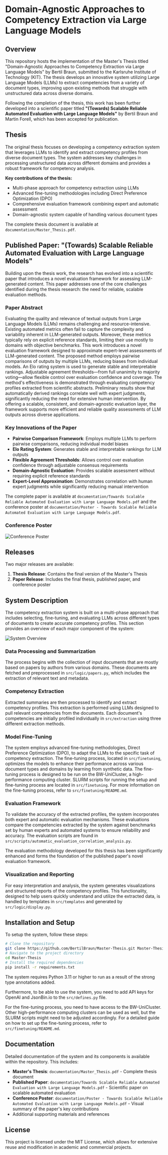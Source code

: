 # Domain-Agnostic Approaches to Competency Extraction via Large Language Models

## Overview

This repository hosts the implementation of the Master's Thesis titled "Domain-Agnostic Approaches to Competency Extraction via Large Language Models" by Bertil Braun, submitted to the Karlsruhe Institute of Technology (KIT). The thesis develops an innovative system utilizing Large Language Models (LLMs) to extract competencies from a variety of document types, improving upon existing methods that struggle with unstructured data across diverse domains.

Following the completion of the thesis, this work has been further developed into a scientific paper titled **"(Towards) Scalable Reliable Automated Evaluation with Large Language Models"** by Bertil Braun and Martin Forell, which has been accepted for publication.

## Thesis

The original thesis focuses on developing a competency extraction system that leverages LLMs to identify and extract competency profiles from diverse document types. The system addresses key challenges in processing unstructured data across different domains and provides a robust framework for competency analysis.

**Key contributions of the thesis:**
- Multi-phase approach for competency extraction using LLMs
- Advanced fine-tuning methodologies including Direct Preference Optimization (DPO)
- Comprehensive evaluation framework combining expert and automatic assessment
- Domain-agnostic system capable of handling various document types

The complete thesis document is available at `documentation/Master_Thesis.pdf`.

## Published Paper: "(Towards) Scalable Reliable Automated Evaluation with Large Language Models"

Building upon the thesis work, the research has evolved into a scientific paper that introduces a novel evaluation framework for assessing LLM-generated content. This paper addresses one of the core challenges identified during the thesis research: the need for reliable, scalable evaluation methods.

### Paper Abstract

Evaluating the quality and relevance of textual outputs from Large Language Models (LLMs) remains challenging and resource-intensive. Existing automated metrics often fail to capture the complexity and variability inherent in LLM-generated outputs. Moreover, these metrics typically rely on explicit reference standards, limiting their use mostly to domains with objective benchmarks. This work introduces a novel evaluation framework designed to approximate expert-level assessments of LLM-generated content. The proposed method employs pairwise comparisons of outputs by multiple LLMs, reducing biases from individual models. An Elo rating system is used to generate stable and interpretable rankings. Adjustable agreement thresholds—from full unanimity to majority voting—allow flexible control over evaluation confidence and coverage. The method's effectiveness is demonstrated through evaluating competency profiles extracted from scientific abstracts. Preliminary results show that automatically derived rankings correlate well with expert judgments, significantly reducing the need for extensive human intervention. By offering a scalable, consistent, and domain-agnostic evaluation layer, the framework supports more efficient and reliable quality assessments of LLM outputs across diverse applications.

### Key Innovations of the Paper

- **Pairwise Comparison Framework**: Employs multiple LLMs to perform pairwise comparisons, reducing individual model biases
- **Elo Rating System**: Generates stable and interpretable rankings for LLM outputs
- **Flexible Agreement Thresholds**: Allows control over evaluation confidence through adjustable consensus requirements
- **Domain-Agnostic Evaluation**: Provides scalable assessment without requiring explicit reference standards
- **Expert-Level Approximation**: Demonstrates correlation with human expert judgments while significantly reducing manual intervention

The complete paper is available at `documentation/Towards Scalable Reliable Automated Evaluation with Large Language Models.pdf` and the conference poster at `documentation/Poster - Towards Scalable Reliable Automated Evaluation with Large Language Models.pdf`.

### Conference Poster

![Conference Poster](documentation/Poster%20-%20Towards%20Scalable%20Reliable%20Automated%20Evaluation%20with%20Large%20Language%20Models.jpg)

## Releases

Two major releases are available:

1. **Thesis Release**: Contains the final version of the Master's Thesis
2. **Paper Release**: Includes the final thesis, published paper, and conference poster

## System Description

The competency extraction system is built on a multi-phase approach that includes selecting, fine-tuning, and evaluating LLMs across different types of documents to create accurate competency profiles. This section provides an overview of each major component of the system:

![System Overview](documentation/Data%20Flow%20Extraction.png)

### Data Processing and Summarization

The process begins with the collection of input documents that are mostly based on papers by authors from various domains. These documents are fetched and preprocessed in `src/logic/papers.py`, which includes the extraction of relevant text and metadata.

### Competency Extraction

Extracted summaries are then processed to identify and extract competency profiles. This extraction is performed using LLMs designed to pull relevant competencies from the documents. Each document's competencies are initially profiled individually in `src/extraction` using three different extraction methods.

### Model Fine-Tuning

The system employs advanced fine-tuning methodologies, Direct Preference Optimization (DPO), to adapt the LLMs to the specific task of competency extraction. The fine-tuning process, located in `src/finetuning`, optimizes the models to enhance their performance across various document types and domains by learning from synthetic data. The fine-tuning process is designed to be run on the BW-UniCluster, a high-performance computing cluster. SLURM scripts for running the setup and fine-tuning process are located in `src/finetuning`. For more information on the fine-tuning process, refer to `src/finetuning/README.md`.

### Evaluation Framework

To validate the accuracy of the extracted profiles, the system incorporates both expert and automatic evaluation mechanisms. These evaluations compare the competencies extracted by the system against benchmarks set by human experts and automated systems to ensure reliability and accuracy. The evaluation scripts are found in `src/scripts/automatic_evaluation_correlation_analysis.py`.

The evaluation methodology developed for this thesis has been significantly enhanced and forms the foundation of the published paper's novel evaluation framework.

### Visualization and Reporting

For easy interpretation and analysis, the system generates visualizations and structured reports of the competency profiles. This functionality, designed to help users quickly understand and utilize the extracted data, is handled by templates in `src/templates` and generated by `src/logic/display.py`.

## Installation and Setup

To setup the system, follow these steps:

```bash
# Clone the repository
git clone https://github.com/BertilBraun/Master-Thesis.git Master-Thesis
# Navigate to the project directory
cd Master-Thesis
# Install the required dependencies
pip install -r requirements.txt
```

The system requires Python 3.11 or higher to run as a result of the strong type annotations added.

Furthermore, to be able to use the system, you need to add API keys for OpenAI and JsonBin.io to the `src/defines.py` file.

For the fine-tuning process, you need to have access to the BW-UniCluster. Other high-performance computing clusters can be used as well, but the SLURM scripts might need to be adjusted accordingly. For a detailed guide on how to set up the fine-tuning process, refer to `src/finetuning/README.md`.

## Documentation

Detailed documentation of the system and its components is available within the repository. This includes:

- **Master's Thesis**: `documentation/Master_Thesis.pdf` - Complete thesis document
- **Published Paper**: `documentation/Towards Scalable Reliable Automated Evaluation with Large Language Models.pdf` - Scientific paper on scalable automated evaluation
- **Conference Poster**: `documentation/Poster - Towards Scalable Reliable Automated Evaluation with Large Language Models.pdf` - Visual summary of the paper's key contributions
- Additional supporting materials and references

## License

This project is licensed under the MIT License, which allows for extensive reuse and modification in academic and commercial projects.
